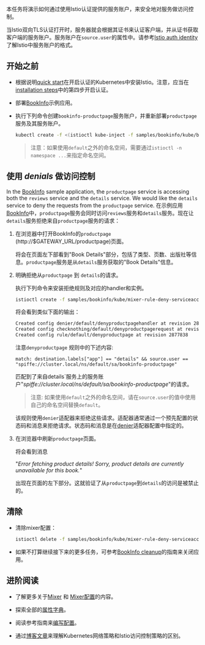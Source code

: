 本任务将演示如何通过使用Istio认证提供的服务账户，来安全地对服务做访问控制。

当Istio双向TLS认证打开时，服务器就会根据其证书来认证客户端，并从证书获取客户端的服务账户。服务账户在`source.user`的属性中。请参考[Istio auth identity]({{home}}/docs/concepts/security/mutual-tls.html#identity)了解Istio中服务账户的格式。

## 开始之前

* 根据说明[quick start]({{home}}/docs/setup/kubernetes/quick-start.html)在开启认证的Kubernetes中安装Istio。注意，应当在[installation steps]({{home}}/docs/setup/kubernetes/quick-start.html#installation-steps)中的第四步开启认证。
  
* 部署[BookInfo]({{home}}/docs/guides/bookinfo.html)示例应用。

* 执行下列命令创建`bookinfo-productpage`服务账户，并重新部署`productpage`服务及其服务账户。

  ```bash
  kubectl create -f <(istioctl kube-inject -f samples/bookinfo/kube/bookinfo-add-serviceaccount.yaml)
  ```

  > 注意：如果使用`default`之外的命名空间，需要通过`istioctl -n namespace ...`来指定命名空间。

## 使用 _denials_ 做访问控制

In the [BookInfo]({{home}}/docs/guides/bookinfo.html) sample application, the `productpage` service is accessing
both the `reviews` service and the `details` service. We would like the `details` service to deny the requests from
the `productpage` service.
在示例应用[BookInfo]({{home}}/docs/guides/bookinfo.html)中，`productpage`服务会同时访问`reviews`服务和`details`服务。现在让`details`服务拒绝来自`productpage`服务的请求：

1. 在浏览器中打开BookInfo的`productpage` (http://$GATEWAY_URL/productpage)页面。

   将会在页面左下部看到"Book Details"部分，包括了类型、页数、出版社等信息。`productpage`服务是从`details`服务获取的"Book Details"信息。

1. 明确拒绝从`productpage` 到 `details`的请求。

   执行下列命令来安装拒绝规则及对应的handler和实例。
   ```bash
   istioctl create -f samples/bookinfo/kube/mixer-rule-deny-serviceaccount.yaml
   ```
   将会看到类似下面的输出：
   ```bash
   Created config denier/default/denyproductpagehandler at revision 2877836
   Created config checknothing/default/denyproductpagerequest at revision 2877837
   Created config rule/default/denyproductpage at revision 2877838
   ```
   注意`denyproductpage` 规则中的下述内容:
   ```
   match: destination.labels["app"] == "details" && source.user == "spiffe://cluster.local/ns/default/sa/bookinfo-productpage"
   ```
   匹配到了来自details`服务上的服务账户"_spiffe://cluster.local/ns/default/sa/bookinfo-productpage_"的请求。
   > 注意: 如果使用`default`之外的命名空间，请在`source.user`的值中使用自己的命名空间替换`default`。

   该规则使用`denier`适配器来拒绝这些请求。适配器通常通过一个预先配置的状态码和消息来拒绝请求。状态码和消息是在[denier]({{home}}/docs/reference/config/mixer/adapters/denier.html)适配器配置中指定的。

1. 在浏览器中刷新`productpage`页面。

   将会看到消息

   "_Error fetching product details! Sorry, product details are currently unavailable for this book._"

   出现在页面的左下部分。这就验证了从`productpage`到`details`的访问是被禁止的。

## 清除

* 清除mixer配置：

  ```bash
  istioctl delete -f samples/bookinfo/kube/mixer-rule-deny-serviceaccount.yaml
  ```

* 如果不打算继续接下来的更多任务，可参考[BookInfo cleanup]({{home}}/docs/guides/bookinfo.html#cleanup)的指南来关闭应用。

## 进阶阅读

* 了解更多关于[Mixer]({{home}}/docs/concepts/policy-and-control/mixer.html) 和 [Mixer配置]({{home}}/docs/concepts/policy-and-control/mixer-config.html)的内容。

* 探索全部的[属性字典]({{home}}/docs/reference/config/mixer/attribute-vocabulary.html)。

* 阅读参考指南来[编写配置]({{home}}/docs/reference/writing-config.html)。

* 通过[博客文章]({{home}}/blog/using-network-policy-in-concert-with-istio.html)来理解Kubernetes网络策略和Istio访问控制策略的区别。
